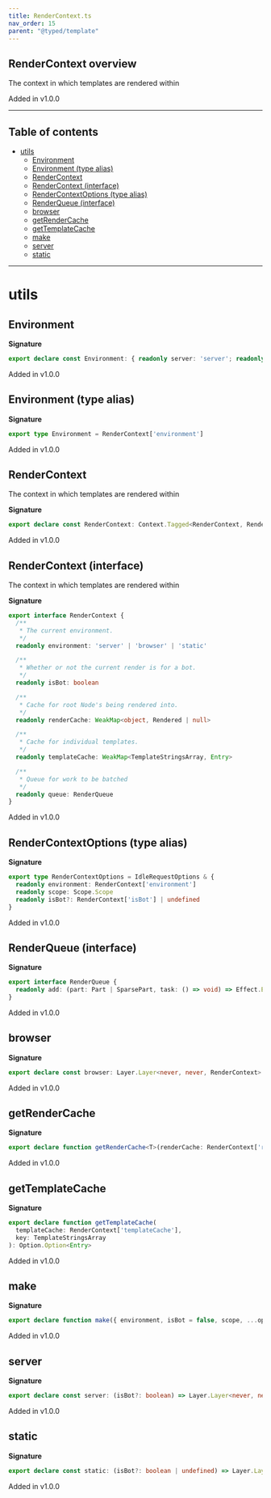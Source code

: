 ```yaml
---
title: RenderContext.ts
nav_order: 15
parent: "@typed/template"
---
```


## RenderContext overview

The context in which templates are rendered within

Added in v1.0.0

---

<h2 class="text-delta">Table of contents</h2>

- [utils](#utils)
  - [Environment](#environment)
  - [Environment (type alias)](#environment-type-alias)
  - [RenderContext](#rendercontext)
  - [RenderContext (interface)](#rendercontext-interface)
  - [RenderContextOptions (type alias)](#rendercontextoptions-type-alias)
  - [RenderQueue (interface)](#renderqueue-interface)
  - [browser](#browser)
  - [getRenderCache](#getrendercache)
  - [getTemplateCache](#gettemplatecache)
  - [make](#make)
  - [server](#server)
  - [static](#static)

---

# utils

## Environment

**Signature**

```ts
export declare const Environment: { readonly server: 'server'; readonly browser: 'browser'; readonly static: 'static' }
```

Added in v1.0.0

## Environment (type alias)

**Signature**

```ts
export type Environment = RenderContext['environment']
```

Added in v1.0.0

## RenderContext

The context in which templates are rendered within

**Signature**

```ts
export declare const RenderContext: Context.Tagged<RenderContext, RenderContext>
```

Added in v1.0.0

## RenderContext (interface)

The context in which templates are rendered within

**Signature**

```ts
export interface RenderContext {
  /**
   * The current environment.
   */
  readonly environment: 'server' | 'browser' | 'static'

  /**
   * Whether or not the current render is for a bot.
   */
  readonly isBot: boolean

  /**
   * Cache for root Node's being rendered into.
   */
  readonly renderCache: WeakMap<object, Rendered | null>

  /**
   * Cache for individual templates.
   */
  readonly templateCache: WeakMap<TemplateStringsArray, Entry>

  /**
   * Queue for work to be batched
   */
  readonly queue: RenderQueue
}
```

Added in v1.0.0

## RenderContextOptions (type alias)

**Signature**

```ts
export type RenderContextOptions = IdleRequestOptions & {
  readonly environment: RenderContext['environment']
  readonly scope: Scope.Scope
  readonly isBot?: RenderContext['isBot'] | undefined
}
```

Added in v1.0.0

## RenderQueue (interface)

**Signature**

```ts
export interface RenderQueue {
  readonly add: (part: Part | SparsePart, task: () => void) => Effect.Effect<Scope.Scope, never, void>
}
```

Added in v1.0.0

## browser

**Signature**

```ts
export declare const browser: Layer.Layer<never, never, RenderContext>
```

Added in v1.0.0

## getRenderCache

**Signature**

```ts
export declare function getRenderCache<T>(renderCache: RenderContext['renderCache'], key: object): Option.Option<T>
```

Added in v1.0.0

## getTemplateCache

**Signature**

```ts
export declare function getTemplateCache(
  templateCache: RenderContext['templateCache'],
  key: TemplateStringsArray
): Option.Option<Entry>
```

Added in v1.0.0

## make

**Signature**

```ts
export declare function make({ environment, isBot = false, scope, ...options }: RenderContextOptions): RenderContext
```

Added in v1.0.0

## server

**Signature**

```ts
export declare const server: (isBot?: boolean) => Layer.Layer<never, never, RenderContext>
```

Added in v1.0.0

## static

**Signature**

```ts
export declare const static: (isBot?: boolean | undefined) => Layer.Layer<never, never, RenderContext>
```

Added in v1.0.0
